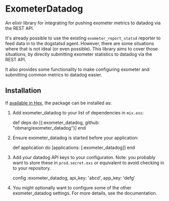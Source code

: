 # ExometerDatadog

An elixir library for integrating for pushing exometer metrics to datadog via
the REST API.

It's already possible to use the existing `exometer_report_statsd` reporter to
feed data in to the dogstatsd agent. However, there are some situations where
that is not ideal (or even possible). This library aims to cover those
situations, by directly submitting exometer statistics to datadog via the REST
API.

It also provides some functionality to make configuring exometer and submitting
common metrics to datadog easier.

## Installation

If [available in Hex](https://hex.pm/docs/publish), the package can be installed as:

  1. Add exometer_datadog to your list of dependencies in `mix.exs`:

        def deps do
          [{:exometer_datadog, github: "obmarg/exometer_datadog"}]
        end

  2. Ensure exometer_datadog is started before your application:

        def application do
          [applications: [:exometer_datadog]]
        end

  3. Add your datadog API keys to your configuraton.  Note: you probably want
     to store these in `prod.secret.exs` or equivalent to avoid checking in to
     your repository.

        config :exometer_datadog,
          api_key: 'abcd',
          app_key: 'defg'

  4. You might optionally want to configure some of the other exometer_datadog
     settings. For more details, see the documentation.

